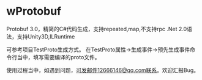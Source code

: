 ﻿# wProtobuf
Protobuf 3.0，精简的C#代码生成，支持repeated,map,不支持rpc
.Net 2.0语法，支持Unity3D,ILRuntime

可参考项目TestProto生成方式。
在TestProto属性->生成事件->预先生成事件命令行当中，填写需要编译的proto文件。

使用过程当中，如遇到问题，可发邮件12666146@qq.com联系。欢迎汇报Bug。
